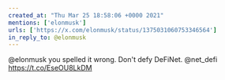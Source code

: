 ```yaml
---
created_at: "Thu Mar 25 18:58:06 +0000 2021"
mentions: ['elonmusk']
urls: ['https://x.com/elonmusk/status/1375031060753346564']
in_reply_to: @elonmusk
---
```


@elonmusk you spelled it wrong. Don't defy DeFiNet. @net_defi https://t.co/EseOU8LkDM